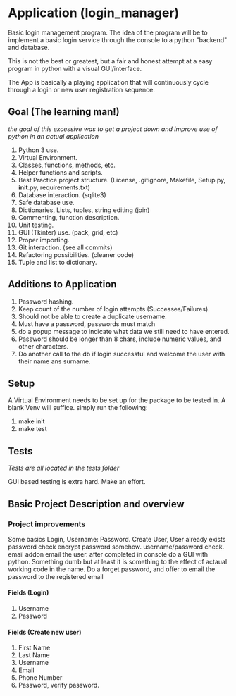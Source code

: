# Application (login_manager)
Basic login management program. The idea of the program will be to implement a basic login service through the console to a python "backend" and database.

This is not the best or greatest, but a fair and honest attempt at a easy program in python with a visual GUI/interface.

The App is basically a playing application that will continuously cycle through a login or new user registration sequence. 

## Goal (The learning man!)
*the goal of this excessive was to get a project down and improve use of python in an actual application*
1. Python 3 use.
2. Virtual Environment.
3. Classes, functions, methods, etc.
4. Helper functions and scripts.
5. Best Practice project structure. (License, .gitignore, Makefile, Setup.py, __init__.py, requirements.txt)
6. Database interaction. (sqlite3)
7. Safe database use.
8. Dictionaries, Lists, tuples, string editing (join)
9. Commenting, function description.
10. Unit testing.
11. GUI (Tkinter) use. (pack, grid, etc)
12. Proper importing.
13. Git interaction. (see all commits)
14. Refactoring possibilities. (cleaner code)
15. Tuple and list to dictionary.

## Additions to Application
1. Password hashing.
2. Keep count of the number of login attempts (Successes/Failures).
3. Should not be able to create a duplicate username.
4. Must have a password, passwords must match
5. do a popup message to indicate what data we still need to have entered.
6. Password should be longer than 8 chars, include numeric values, and other characters.
7. Do another call to the db if login successful and welcome the user with their name ans surname.

## Setup
A Virtual Environment needs to be set up for the package to be tested in.
A blank Venv will suffice.
simply run the following: 
1. make init
2. make test

## Tests
*Tests are all located in the tests folder*

GUI based testing is extra hard. Make an effort.

## Basic Project Description and overview

### Project improvements
Some basics
Login, Username: Password.
Create User,
User already exists
password check
encrypt password somehow.
username/password check.
email addon
email the user.
after completed in console do a GUI with python. Something dumb but at least it is something to the effect of actaual working code in the name.
Do a forget password, and offer to email the password to the registered email

#### Fields (Login)
1. Username
2. Password

#### Fields (Create new user)
1. First Name
2. Last Name
3. Username
4. Email
5. Phone Number
6. Password, verify password.
